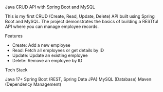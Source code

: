 Java CRUD API with Spring Boot and MySQL

This is my first CRUD (Create, Read, Update, Delete) API built using Spring Boot and MySQL. 
The project demonstrates the basics of building a RESTful API where you can manage employee records.

Features

- Create: Add a new employee
- Read: Fetch all employees or get details by ID
- Update: Update an existing employee
- Delete: Remove an employee by ID

Tech Stack

Java 17+
Spring Boot (REST, Spring Data JPA)
MySQL (Database)
Maven (Dependency Management)
